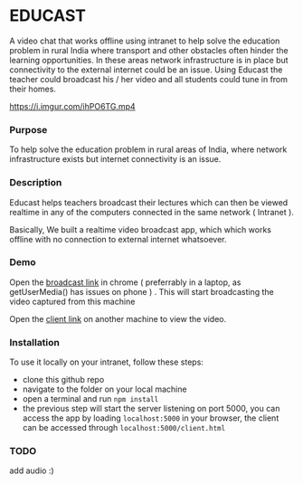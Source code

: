 # EDUCAST

A video chat that works offline using intranet to help solve the education problem in rural India where transport and other obstacles often hinder the learning opportunities. In these areas network infrastructure is in place but connectivity to the external internet could be an issue. Using Educast the teacher could broadcast his / her video and all students could tune in from their homes.  

https://i.imgur.com/ihPO6TG.mp4

### Purpose 
To help solve the education problem in rural areas of India, where network infrastructure exists but internet connectivity is an issue.

### Description 

Educast helps teachers broadcast their lectures which can then be viewed realtime in any of the computers connected in the same network ( Intranet ).

Basically, We built a realtime video broadcast app, which which works offline with no connection to external internet whatsoever. 

### Demo 

Open the [broadcast link](https://ed5d0e93.ngrok.io/) in chrome ( preferrably in a laptop, as getUserMedia() has issues on phone ) . This will start broadcasting the video captured from this machine

Open the [client link](https://ed5d0e93.ngrok.io//client.html) on another machine to view the video. 

### Installation

To use it locally on your intranet, follow these steps:
* clone this github repo 
* navigate to the folder on your local machine
* open a terminal and run `npm install`
* the previous step will start the server listening on port 5000, you can access the app by loading `localhost:5000` in your browser, the client can be accessed through `localhost:5000/client.html`

### TODO
add audio :)
